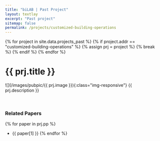 ```yaml
---
title: "biLAB | Past Project"
layout: textlay
excerpt: "Past project"
sitemap: false
permalink: /projects/customized-building-operations
---
```


{% for project in site.data.projects_past %}
    {% if project.addr == "customized-building-operations" %}
        {% assign prj = project %}
        {% break %}
    {% endif %}
{% endfor %}

# {{ prj.title }}
![](/images/pubpic/{{ prj.image }}){:class="img-responsive"}
{{ prj.description }}  
<br><br>

### Related Papers
{% for paper in prj.pp %}
* {{ paper[1] }}
{% endfor %}
<br>